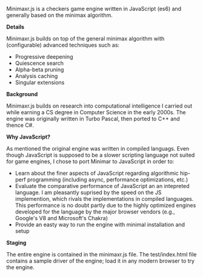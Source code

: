 ﻿Minimaxr.js is a checkers game engine written in JavaScript (es6) and generally based on the minimax algorithm.

**Details**

Minimaxr.js builds on top of the general minimax algorithm with (configurable) advanced techniques such as:
* Progressive deepening
* Quiescence search 
* Alpha-beta pruning
* Analysis caching
* Singular extensions

 
**Background**

Minimaxr.js builds on research into computational intelligence I carried out while earning a CS degree in Computer Science in the early 2000s. The engine was originally written in Turbo Pascal, then ported to C++ and thence C#.

**Why JavaScript?**

As mentioned the original engine was written in compiled languags. Even though JavaScript is supposed to be a slower scripting language not suited for game engines, I chose to port Minimar to JavaScript in order to:

* Learn about the finer aspects of JavaScript regarding algorithmic hip-perf programming (including async, performance optimizations, etc.)
* Evaluate the comparative performance of JavaScript an an intepreted language. I am pleasantly suprised by the speed on the JS implemention, which rivals the implementations in compiled languages. This performance is no doubt partly due to the highly optimized engines developed for the language by the major browser vendors (e.g., Google's V8 and Microsoft's Chakra)
* Provide an easty way to run the engine with minimal installation and setup


**Staging**

The entire engine is contained in the minimaxr.js file. The test/index.html file contains a sample driver of the engine; load it in any modern browser to try the engine.


